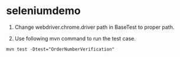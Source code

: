 # seleniumdemo
1. Change webdriver.chrome.driver path in BaseTest to proper path.

2. Use following mvn command to run the test case.

```mvn test -Dtest="OrderNumberVerification"```
